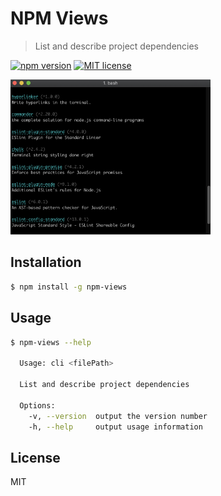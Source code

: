 # NPM Views

> List and describe project dependencies

[![npm version](https://badge.fury.io/js/npm-views.svg)](https://npmjs.org/package/npm-views "View this project on npm")
[![MIT license](https://img.shields.io/badge/License-MIT-blue.svg)](https://github.com/VeronQ/npm-views/blob/master/LICENSE)
 
<img src="doc/demo.png" width="320">
 
## Installation

```sh
$ npm install -g npm-views
```

## Usage

```sh
$ npm-views --help

  Usage: cli <filePath>

  List and describe project dependencies

  Options:
    -v, --version  output the version number
    -h, --help     output usage information
```

## License

MIT
